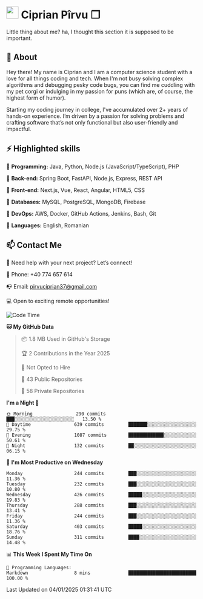 # <img height="32px" src="https://user-images.githubusercontent.com/74038190/216122041-518ac897-8d92-4c6b-9b3f-ca01dcaf38ee.png"> Ciprian Pîrvu ❐ </h1>

Little thing about me? ha, I thought this section it is supposed to be important.

## 🧐 About

Hey there! My name is Ciprian and I am a computer science student with a love for all things coding and tech. When I'm not busy solving complex algorithms and debugging pesky code bugs, you can find me cuddling with my pet corgi or indulging in my passion for puns (which are, of course, the highest form of humor).

Starting my coding journey in college, I've accumulated over 2+ years of hands-on experience. I’m driven by a passion for solving problems and crafting software that’s not only functional but also user-friendly and impactful.


## ⚡ Highlighted skills

🎯 **Programming:** Java, Python, Node.js (JavaScript/TypeScript), PHP

🎯 **Back-end:** Spring Boot, FastAPI, Node.js, Express, REST API

🎯 **Front-end:** Next.js, Vue, React, Angular, HTML5, CSS

🎯 **Databases:** MySQL, PostgreSQL, MongoDB, Firebase

🎯 **DevOps:** AWS, Docker, GitHub Actions, Jenkins, Bash, Git

🎯 **Languages:** English, Romanian



## 📫 Contact Me

🤝 Need help with your next project? Let’s connect!

📱 Phone: +40 774 657 614

📭 Email: pirvuciprian37@gmail.com


💻 Open to exciting remote opportunities!

<!--START_SECTION:waka-->
![Code Time](http://img.shields.io/badge/Code%20Time-2%2C252%20hrs%2046%20mins-blue)

**🐱 My GitHub Data** 

> 📦 1.8 MB Used in GitHub's Storage 
 > 
> 🏆 2 Contributions in the Year 2025
 > 
> 🚫 Not Opted to Hire
 > 
> 📜 43 Public Repositories 
 > 
> 🔑 58 Private Repositories 
 > 
**I'm a Night 🦉** 

```text
🌞 Morning                290 commits         ███░░░░░░░░░░░░░░░░░░░░░░   13.50 % 
🌆 Daytime                639 commits         ███████░░░░░░░░░░░░░░░░░░   29.75 % 
🌃 Evening                1087 commits        █████████████░░░░░░░░░░░░   50.61 % 
🌙 Night                  132 commits         ██░░░░░░░░░░░░░░░░░░░░░░░   06.15 % 
```
📅 **I'm Most Productive on Wednesday** 

```text
Monday                   244 commits         ███░░░░░░░░░░░░░░░░░░░░░░   11.36 % 
Tuesday                  232 commits         ███░░░░░░░░░░░░░░░░░░░░░░   10.80 % 
Wednesday                426 commits         █████░░░░░░░░░░░░░░░░░░░░   19.83 % 
Thursday                 288 commits         ███░░░░░░░░░░░░░░░░░░░░░░   13.41 % 
Friday                   244 commits         ███░░░░░░░░░░░░░░░░░░░░░░   11.36 % 
Saturday                 403 commits         █████░░░░░░░░░░░░░░░░░░░░   18.76 % 
Sunday                   311 commits         ████░░░░░░░░░░░░░░░░░░░░░   14.48 % 
```


📊 **This Week I Spent My Time On** 

```text
💬 Programming Languages: 
Markdown                 8 mins              █████████████████████████   100.00 % 
```


 Last Updated on 04/01/2025 01:31:41 UTC
<!--END_SECTION:waka-->
